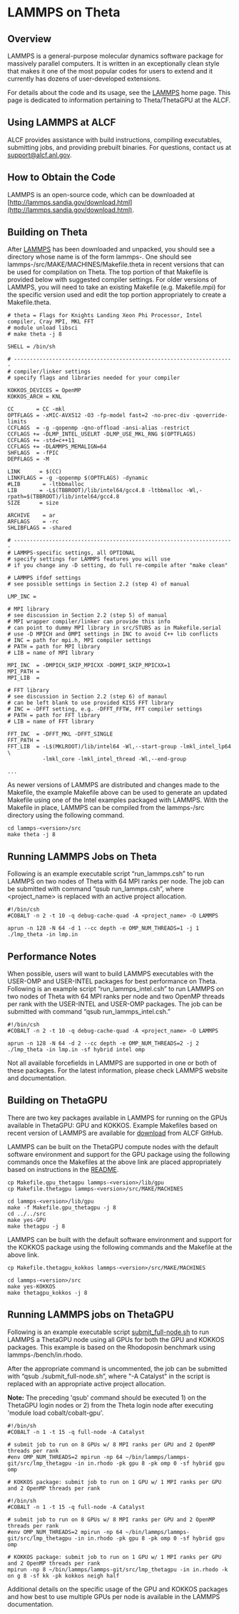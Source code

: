 # LAMMPS on Theta
## Overview
LAMMPS is a general-purpose molecular dynamics software package for massively parallel computers. It is written in an exceptionally clean style that makes it one of the most popular codes for users to extend and it currently has dozens of user-developed extensions.

For details about the code and its usage, see the [LAMMPS](http://lammps.sandia.gov/) home page. This page is dedicated to information pertaining to Theta/ThetaGPU at the ALCF.

## Using LAMMPS at ALCF
ALCF provides assistance with build instructions, compiling executables, submitting jobs, and providing prebuilt binaries. For questions, contact us at [support@alcf.anl.gov](mailto:support@alcf.anl.gov).

## How to Obtain the Code
LAMMPS is an open-source code, which can be downloaded at [http://lammps.sandia.gov/download.html](http://lammps.sandia.gov/download.html).

## Building on Theta
After [LAMMPS](http://lammps.sandia.gov/) has been downloaded and unpacked, you should see a directory whose name is of the form lammps-<version>. One should see lammps-<version>/src/MAKE/MACHINES/Makefile.theta in recent versions that can be used for compilation on Theta. The top portion of that Makefile is provided below with suggested compiler settings. For older versions of LAMMPS, you will need to take an existing Makefile (e.g. Makefile.mpi) for the specific version used and edit the top portion appropriately to create a Makefile.theta.
  
```
# theta = Flags for Knights Landing Xeon Phi Processor, Intel compiler, Cray MPI, MKL FFT
# module unload libsci
# make theta -j 8

SHELL = /bin/sh

# ---------------------------------------------------------------------
# compiler/linker settings
# specify flags and libraries needed for your compiler

KOKKOS_DEVICES = OpenMP
KOKKOS_ARCH = KNL

CC       = CC -mkl
OPTFLAGS = -xMIC-AVX512 -O3 -fp-model fast=2 -no-prec-div -qoverride-limits
CCFLAGS  = -g -qopenmp -qno-offload -ansi-alias -restrict 
CCFLAGS += -DLMP_INTEL_USELRT -DLMP_USE_MKL_RNG $(OPTFLAGS)
CCFLAGS += -std=c++11
CCFLAGS += -DLAMMPS_MEMALIGN=64
SHFLAGS  = -fPIC
DEPFLAGS = -M

LINK      = $(CC)
LINKFLAGS = -g -qopenmp $(OPTFLAGS) -dynamic
#LIB       = -ltbbmalloc
LIB       = -L$(TBBROOT)/lib/intel64/gcc4.8 -ltbbmalloc -Wl,-rpath=$(TBBROOT)/lib/intel64/gcc4.8
SIZE      = size

ARCHIVE    = ar
ARFLAGS    = -rc
SHLIBFLAGS = -shared

# ---------------------------------------------------------------------
# LAMMPS-specific settings, all OPTIONAL
# specify settings for LAMMPS features you will use
# if you change any -D setting, do full re-compile after "make clean"

# LAMMPS ifdef settings
# see possible settings in Section 2.2 (step 4) of manual

LMP_INC =

# MPI library
# see discussion in Section 2.2 (step 5) of manual
# MPI wrapper compiler/linker can provide this info
# can point to dummy MPI library in src/STUBS as in Makefile.serial
# use -D MPICH and OMPI settings in INC to avoid C++ lib conflicts
# INC = path for mpi.h, MPI compiler settings
# PATH = path for MPI library
# LIB = name of MPI library

MPI_INC  = -DMPICH_SKIP_MPICXX -DOMPI_SKIP_MPICXX=1
MPI_PATH =
MPI_LIB  =

# FFT library
# see discussion in Section 2.2 (step 6) of manaul
# can be left blank to use provided KISS FFT library
# INC = -DFFT setting, e.g. -DFFT_FFTW, FFT compiler settings
# PATH = path for FFT library
# LIB = name of FFT library

FFT_INC  = -DFFT_MKL -DFFT_SINGLE
FFT_PATH =
FFT_LIB  = -L$(MKLROOT)/lib/intel64 -Wl,--start-group -lmkl_intel_lp64 \
           -lmkl_core -lmkl_intel_thread -Wl,--end-group

...
```
As newer versions of LAMMPS are distributed and changes made to the Makefile, the example Makefile above can be used to generate an updated Makefile using one of the Intel examples packaged with LAMMPS. With the Makefile in place, LAMMPS can be compiled from the lammps-<version>/src directory using the following command.

```
cd lammps-<version>/src
make theta -j 8
```
  
## Running LAMMPS Jobs on Theta
Following is an example executable script “run_lammps.csh” to run LAMMPS on two nodes of Theta with 64 MPI ranks per node. The job can be submitted with command “qsub run_lammps.csh”, where <project_name> is replaced with an active project allocation.
  
```
#!/bin/csh
#COBALT -n 2 -t 10 -q debug-cache-quad -A <project_name> -O LAMMPS

aprun -n 128 -N 64 -d 1 --cc depth -e OMP_NUM_THREADS=1 -j 1 ./lmp_theta -in lmp.in
```
## Performance Notes
When possible, users will want to build LAMMPS executables with the USER-OMP and USER-INTEL packages for best performance on Theta. Following is an example script “run_lammps_intel.csh” to run LAMMPS on two nodes of Theta with 64 MPI ranks per node and two OpenMP threads per rank with the USER-INTEL and USER-OMP packages. The job can be submitted with command “qsub run_lammps_intel.csh.”
```
#!/bin/csh
#COBALT -n 2 -t 10 -q debug-cache-quad -A <project_name> -O LAMMPS

aprun -n 128 -N 64 -d 2 --cc depth -e OMP_NUM_THREADS=2 -j 2 ./lmp_theta -in lmp.in -sf hybrid intel omp
```
Not all available forcefields in LAMMPS are supported in one or both of these packages. For the latest information, please check LAMMPS website and documentation.

## Building on ThetaGPU
There are two key packages available in LAMMPS for running on the GPUs available in ThetaGPU: GPU and KOKKOS. Example Makefiles based on recent version of LAMMPS are available for [download](https://github.com/argonne-lcf/GettingStarted/tree/master/Applications/ThetaGPU/LAMMPS) from ALCF GitHub.

LAMMPS can be built on the ThetaGPU compute nodes with the default software environment and support for the GPU package using the following commands once the Makefiles at the above link are placed appropriately based on instructions in the [README](https://github.com/argonne-lcf/GettingStarted/blob/master/Applications/ThetaGPU/LAMMPS/README.md).
```
cp Makefile.gpu_thetagpu lammps-<version>/lib/gpu
cp Makefile.thetagpu lammps-<version>/src/MAKE/MACHINES
 
cd lammps-<version>/lib/gpu
make -f Makefile.gpu_thetagpu -j 8
cd ../../src
make yes-GPU
make thetagpu -j 8
```
  
LAMMPS can be built with the default software environment and support for the KOKKOS package using the following commands and the Makefile at the above link.
  
```
cp Makefile.thetagpu_kokkos lammps-<version>/src/MAKE/MACHINES
 
cd lammps-<version>/src
make yes-KOKKOS
make thetagpu_kokkos -j 8
```
## Running LAMMPS jobs on ThetaGPU
Following is an example executable script [submit_full-node.sh](https://github.com/argonne-lcf/GettingStarted/blob/master/Applications/ThetaGPU/LAMMPS/submit_full-node.sh) to run LAMMPS a ThetaGPU node using all GPUs for both the GPU and KOKKOS packages. This example is based on the Rhodoposin benchmark using lammps-<version>/bench/in.rhodo.

After the appropriate command is uncommented, the job can be submitted with “qsub ./submit_full-node.sh”, where "-A Catalyst" in the script is replaced with an appropriate active project allocation.

**Note:** The preceding 'qsub' command should be executed 1) on the ThetaGPU login nodes or 2) from the Theta login node after executing 'module load cobalt/cobalt-gpu'.
  
```
#!/bin/sh
#COBALT -n 1 -t 15 -q full-node -A Catalyst
 
# submit job to run on 8 GPUs w/ 8 MPI ranks per GPU and 2 OpenMP threads per rank
#env OMP_NUM_THREADS=2 mpirun -np 64 ~/bin/lammps/lammps-git/src/lmp_thetagpu -in in.rhodo -pk gpu 8 -pk omp 0 -sf hybrid gpu omp
 
# KOKKOS package: submit job to run on 1 GPU w/ 1 MPI ranks per GPU and 2 OpenMP threads per rank

#!/bin/sh
#COBALT -n 1 -t 15 -q full-node -A Catalyst
 
# submit job to run on 8 GPUs w/ 8 MPI ranks per GPU and 2 OpenMP threads per rank
#env OMP_NUM_THREADS=2 mpirun -np 64 ~/bin/lammps/lammps-git/src/lmp_thetagpu -in in.rhodo -pk gpu 8 -pk omp 0 -sf hybrid gpu omp
 
# KOKKOS package: submit job to run on 1 GPU w/ 1 MPI ranks per GPU and 2 OpenMP threads per rank
mpirun -np 8 ~/bin/lammps/lammps-git/src/lmp_thetagpu -in in.rhodo -k on g 8 -sf kk -pk kokkos neigh half
```
Additional details on the specific usage of the GPU and KOKKOS packages and how best to use multiple GPUs per node is available in the LAMMPS documentation.
